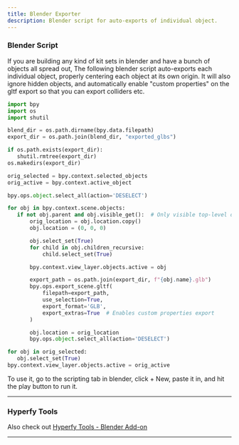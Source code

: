 ```yaml
---
title: Blender Exporter
description: Blender script for auto-exports of individual object.
---
```


### Blender Script

If you are building any kind of kit sets in blender and have a bunch of objects all spread out, The following blender script auto-exports each individual object, properly centering each object at its own origin.
It will also ignore hidden objects, and automatically enable "custom properties" on the gltf export so that you can export colliders etc.

```py
import bpy
import os
import shutil

blend_dir = os.path.dirname(bpy.data.filepath)
export_dir = os.path.join(blend_dir, "exported_glbs")

if os.path.exists(export_dir):
   shutil.rmtree(export_dir)
os.makedirs(export_dir)

orig_selected = bpy.context.selected_objects
orig_active = bpy.context.active_object

bpy.ops.object.select_all(action='DESELECT')

for obj in bpy.context.scene.objects:
   if not obj.parent and obj.visible_get():  # Only visible top-level objects
       orig_location = obj.location.copy()
       obj.location = (0, 0, 0)

       obj.select_set(True)
       for child in obj.children_recursive:
           child.select_set(True)

       bpy.context.view_layer.objects.active = obj

       export_path = os.path.join(export_dir, f"{obj.name}.glb")
       bpy.ops.export_scene.gltf(
           filepath=export_path,
           use_selection=True,
           export_format='GLB',
           export_extras=True  # Enables custom properties export
       )

       obj.location = orig_location
       bpy.ops.object.select_all(action='DESELECT')

for obj in orig_selected:
   obj.select_set(True)
bpy.context.view_layer.objects.active = orig_active
```

To use it, go to the scripting tab in blender, click + New, paste it in, and hit the play button to run it.

---

### Hyperfy Tools

Also check out [Hyperfy Tools - Blender Add-on](/guides/3d/blender/#hyperfy-tools)

---